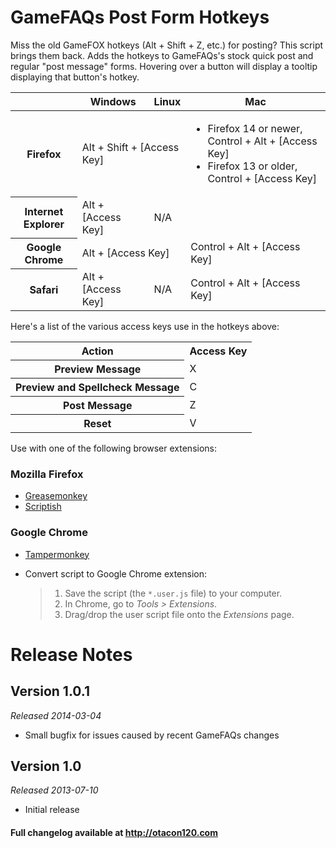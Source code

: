 GameFAQs Post Form Hotkeys
======================================
Miss the old GameFOX hotkeys (Alt + Shift + Z, etc.) for posting? This script brings them back. Adds the hotkeys to GameFAQs's stock quick post and regular "post message" forms. Hovering over a button will display a tooltip displaying that button's hotkey.

<table class="standard-table">
	<colgroup>
		<col class="headers">
		<col class="values">
	</colgroup>
	<thead>
		<tr>
			<th> </th>
			<th scope="col">Windows</th>
			<th scope="col">Linux</th>
			<th scope="col">Mac</th>
		</tr>
	</thead>
	<tbody>
		<tr>
			<th scope="row">Firefox</th>
			<td colspan="2">Alt + Shift + [Access Key]</td>
			<td>
				<ul>
					<li>Firefox 14 or newer, Control + Alt + [Access Key]</li>
					<li>Firefox 13 or older, Control + [Access Key]</li>
				</ul>
			</td>
		</tr>
		<tr>
			<th scope="row">Internet Explorer</th>
			<td>Alt + [Access Key]</td>
			<td colspan="2">N/A</td>
		</tr>
		<tr>
			<th scope="row">Google Chrome</th>
			<td colspan="2">Alt + [Access Key]</td>
			<td>Control + Alt + [Access Key]</td>
		</tr>
		<tr>
			<th scope="row">Safari</th>
			<td>Alt + [Access Key]</td>
			<td>N/A</td>
			<td>Control + Alt + [Access Key]</td>
		</tr>
	</tbody>
</table>

Here's a list of the various access keys use in the hotkeys above:

<table>
	<colgroup>
		<col class="headers">
		<col class="values">
	</colgroup>
	<tr>
		<th scope="col">Action</th>
		<th scope="col">Access Key</th>
	</tr>
	<tr>
		<th scope="row">Preview Message</th>
		<td>X</td>
	</tr>
	<tr>
		<th scope="row">Preview and Spellcheck Message</th>
		<td>C</td>
	</tr>
	<tr>
		<th scope="row">Post Message</th>
		<td>Z</td>
	</tr>
	<tr>
		<th scope="row">Reset</th>
		<td>V</td>
	</tr>
</table>


Use with one of the following browser extensions:

### Mozilla Firefox ###
*	[Greasemonkey](https://addons.mozilla.org/en-US/firefox/addon/greasemonkey/)
*	[Scriptish](https://addons.mozilla.org/en-US/firefox/addon/scriptish/)

### Google Chrome ###
*	[Tampermonkey](https://chrome.google.com/webstore/detail/tampermonkey/dhdgffkkebhmkfjojejmpbldmpobfkfo)
*	Convert script to Google Chrome extension:

	>1. Save the script (the `*.user.js` file) to your computer.
	>2. In Chrome, go to _Tools > Extensions_.
	>3. Drag/drop the user script file onto the _Extensions_ page.

Release Notes
=============

Version 1.0.1
-------------
_Released 2014-03-04_

*	Small bugfix for issues caused by recent GameFAQs changes

Version 1.0
-------------
_Released 2013-07-10_

*	Initial release

#### Full changelog available at http://otacon120.com ####